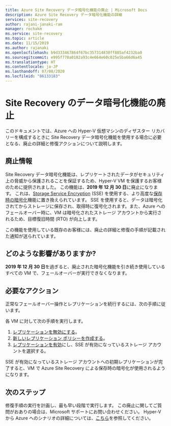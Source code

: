 ```yaml
---
title: Azure Site Recovery データ暗号化機能の廃止 | Microsoft Docs
description: Azure Site Recovery データ暗号化機能の詳細
services: site-recovery
author: rajani-janaki-ram
manager: rochakm
ms.service: site-recovery
ms.topic: article
ms.date: 11/15/2019
ms.author: rajanaki
ms.openlocfilehash: b9d333467864f67bc357314830ff885af4232ba0
ms.sourcegitcommit: e995f770a0182a93c4e664e60c025e5ba66d6a45
ms.translationtype: HT
ms.contentlocale: ja-JP
ms.lasthandoff: 07/08/2020
ms.locfileid: "86133183"
---
```

# <a name="deprecation-of-site-recovery-data-encryption-feature"></a>Site Recovery のデータ暗号化機能の廃止

このドキュメントでは、Azure への Hyper-V 仮想マシンのディザスター リカバリーを構成するときに Site Recovery データ暗号化機能を使用する場合に必要となる、廃止の詳細と修復アクションについて説明します。 

## <a name="deprecation-information"></a>廃止情報


Site Recovery データ暗号化機能は、レプリケートされたデータがセキュリティ上の脅威から保護されることを保証するため、Hyper-V VM を保護するお客様のために提供されました。 この機能は、**2019 年 12 月 30 日**に廃止になります。 これは、[Storage Service Encryption](../storage/common/storage-service-encryption.md) (SSE) を使用する、より高度な[保存時の暗号化](https://azure.microsoft.com/blog/azure-site-recovery-encryption-at-rest/)機能に置き換えられています。 SSE を使用すると、データは暗号化されてからストレージに保存され、取得時に復号化されます。また、Azure へのフェールオーバー時に、VM は暗号化されたストレージ アカウントから実行されるため、目標復旧時間 (RTO) が向上します。

この機能を使用している既存のお客様には、廃止の詳細と修復の手順が記載された通知が送られています。 


## <a name="what-are-the-implications"></a>どのような影響がありますか?

**2019 年 12 月 30 日**を過ぎると、廃止された暗号化機能を引き続き使用しているすべての VM で、フェールオーバーが実行できなくなります。 

## <a name="required-action"></a>必要なアクション
正常なフェールオーバー操作とレプリケーションを続行するには、次の手順に従います。

各 VM に対して次の手順を実行します。 
1.  [レプリケーションを無効にする](./site-recovery-manage-registration-and-protection.md#disable-protection-for-a-hyper-v-virtual-machine-replicating-to-azure-using-the-system-center-vmm-to-azure-scenario)。
2.  [新しいレプリケーション ポリシーを作成する](./hyper-v-azure-tutorial.md#set-up-a-replication-policy)。
3.  [レプリケーションを有効](./hyper-v-vmm-azure-tutorial.md#enable-replication)にし、SSE が有効になっているストレージ アカウントを選択する。

SSE が有効になっているストレージ アカウントへの初期レプリケーションが完了すると、VM で Azure Site Recovery による保存時の暗号化が使用されるようになります。


## <a name="next-steps"></a>次のステップ
修復手順の実行を計画し、最も早い段階で実行します。 この廃止に関してご質問がおありの場合は、Microsoft サポートにお問い合わせください。 Hyper-V から Azure へのシナリオの詳細については、[こちら](hyper-v-vmm-architecture.md)を参照してください。

